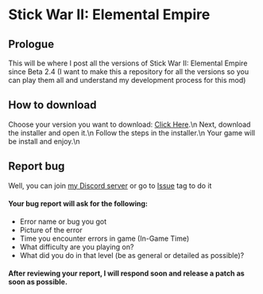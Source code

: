 # Stick War II: Elemental Empire

## Prologue
This will be where I post all the versions of Stick War II: Elemental Empire since Beta 2.4 (I want to make this a repository for all the versions so you can play them all and understand my development process for this mod)

## How to download

Choose your version you want to download: [Click Here](https://github.com/Minhbruh-Minhbip/Stick-War-II-Elemental-Empire/releases).\n
Next, download the installer and open it.\n
Follow the steps in the installer.\n
Your game will be install and enjoy.\n

## Report bug

Well, you can join [my Discord server](https://discord.gg/JwcCeSGt6Z) or go to [Issue](https://github.com/Minhbruh-Minhbip/Stick-War-II-Elemental-Empire/issues) tag to do it

#### Your bug report will ask for the following:
- Error name or bug you got
- Picture of the error
- Time you encounter errors in game (In-Game Time)
- What difficulty are you playing on?
- What did you do in that level (be as general or detailed as possible)?

#### After reviewing your report, I will respond soon and release a patch as soon as possible.
